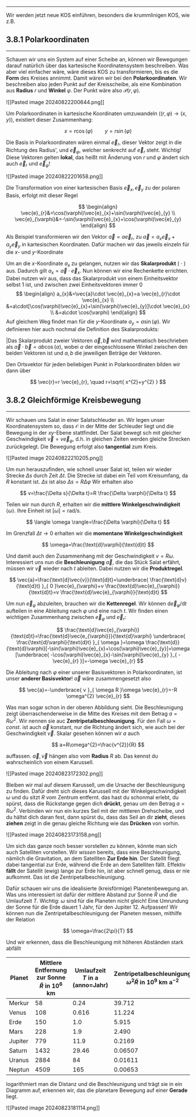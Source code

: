 ***

Wir werden jetzt neue KOS einführen, besonders die krummlinigen KOS, wie z.B.

## 3.8.1 Polarkoordinaten
***

Schauen wir uns ein System auf einer Scheibe an, können wir Bewegungen darauf natürlich über das kartesische Koordinatensystem beschreiben. Was aber viel einfacher wäre, wäre dieses KOS zu transformieren, bis es die **Form** des Kreises annimmt. Damit wären wir bei den **Polarkoordinaten**. Wir beschreiben also jeden Punkt auf der Kreisscheibe, als eine Kombination aus **Radius** $r$ und **Winkel** $\varphi$. Der Punkt wäre  also $\mathcal{P}(r,\varphi)$.

![[Pasted image 20240822200644.png]]


Um Polarkoordinaten in kartesische Koordinaten umzuwandeln ($(r,\varphi)\to(x,y)$), existiert dieser Zusammenhang:

$$
x=r \cos(\varphi)\quad\quad y=r \sin(\varphi)
$$

Die Basis in Polarkoordinaten wären einmal $\vec{e}_{r}$, dieser Vektor zeigt in die Richtung des Radius', und $\vec{e}_{\varphi}$, welcher senkrecht auf $\vec{e}_{r}$ steht. Wichtig! Diese Vektoren gelten **lokal**, das heißt mit Änderung von $r$ und $\varphi$ ändert sich auch $\vec{e}_{r}$ und $\vec{e}_{\varphi}$!

![[Pasted image 20240822201658.png]]

Die Transformation von einer kartesischen Basis $\vec{e}_{x},\vec{e}_{y}$ zu der polaren Basis, erfolgt mit dieser Regel

$$
\begin{align}
\vec{e}_{r}&=\cos(\varphi)\vec{e}_{x}+\sin(\varphi)\vec{e}_{y} \\
\vec{e}_{\varphi}&=-\sin(\varphi)\vec{e}_{x}+\cos(\varphi)\vec{e}_{y}
\end{align}
$$

Als Beispiel transformieren wir den Vektor $\vec{a}=a  \vec{e}_{r}$, zu $\vec{a}=a_{x}\vec{e}_{x}+a_{y}\vec{e}_{y}$ in kartesischen Koordinaten. Dafür machen wir das jeweils einzeln für die $x$- und $y$-Koordinate

Um an die $x$-Koordinate $a_{x}$ zu gelangen, nutzen wir das **Skalarprodukt** ( $\cdot$ ) aus. Dadurch gilt $a_{x}=\vec{a}\cdot  \vec{e}_{x}$. Nun können wir eine Rechenkette errichten. Dabei nutzen wir aus, dass das Skalarprodukt von einem Einheitsvektor selbst $1$ ist, und zwischen zwei Einheitsvektoren immer $0$
$$
\begin{align}
a_{x}&=\vec{a}\cdot  \vec{e}_{x}=a  \vec{e}_{r}\cdot  \vec{e}_{x} \\
&=a\cdot[\cos(\varphi)\vec{e}_{x}+\sin(\varphi)\vec{e}_{y}]\cdot  \vec{e}_{x} \\
&=a\cdot \cos(\varphi)
\end{align}
$$
Auf gleichem Weg findet man für die $y$-Koordinate $a_{y}=a \sin(\varphi)$. Wir definieren hier auch nochmal die Definition des Skalarprodukts:

|Das Skalarprodukt zweier Vektoren $\vec{a},\vec{b}$ wird mathematisch beschrieben als $\vec{a}\cdot  \vec{b}=ab\cos(\alpha)$, wobei $\alpha$ der eingeschlossene Winkel zwischen den beiden Vektoren ist und $a,b$ die jeweiligen Beträge der Vektoren.

Den Ortsvektor für jeden beliebigen Punkt in Polarkoordinaten bilden wir dann über

$$
\vec{r}=r  \vec{e}_{r}, \quad r=\sqrt{ x^{2}+y^{2} }
$$



## 3.8.2 Gleichförmige Kreisbewegung
***

Wir schauen uns Salat in einer Salatschleuder an. Wir legen unser Koordinatensystem so, dass $\mathcal{O}$ in der Mitte der Schleuder liegt und die Bewegung in der $xy$-Ebene stattfindet. Der Salat bewegt sch mit gleicher Geschwindigkeit $\vec{v}=v  \vec{e}_{\varphi}$, d.h. in gleichen Zeiten werden gleiche Strecken zurückgelegt. Die Bewegung erfolgt also **tangential** zum Kreis.

![[Pasted image 20240822210205.png]]

Um nun herauszufinden, wie schnell unser Salat ist, teilen wir wieder Strecke $\Delta s$ durch Zeit $\Delta t$. Die Strecke ist dabei ein Teil vom Kreisumfang, da $R$ konstant ist. $\Delta s$ ist also $\Delta s=R\Delta \varphi$ Wir erhalten also

$$
v=\frac{\Delta s}{\Delta t}=R \frac{\Delta \varphi}{\Delta t}
$$

Teilen wir nun durch $R$, erhalten wir die **mittlere Winkelgeschwindigkeit** $\langle \omega \rangle$. Ihre Einheit ist $[\omega]=\text{rad/s}$.

$$
\langle \omega \rangle=\frac{\Delta \varphi}{\Delta t} 
$$

Im Grenzfall $\Delta t \to 0$ erhalten wir die **momentane Winkelgeschwindigkeit**

$$
\omega=\frac{\text{d}\varphi}{\text{d}t}
$$

Und damit auch den Zusammenhang mit der Geschwindigkeit $v=R\omega$. Interessiert uns nun die **Beschleunigung** $\vec{a}$, die das Stück Salat erfährt, müssen wir $\vec{v}$ wieder nach $t$ ableiten. Dabei nutzen wir die **Produktregel**.

$$
\vec{a}=\frac{\text{d}\vec{v}}{\text{d}t}=\underbrace{ \frac{\text{d}v}{\text{d}t} }_{ 0 }\vec{e}_{\varphi}+v \frac{\text{d}\vec{e}_{\varphi}}{\text{d}t}=v \frac{\text{d}\vec{e}_{\varphi}}{\text{d}t}
$$

Um nun $\vec{e}_{\varphi}$ abzuleiten, brauchen wir die **Kettenregel**. Wir können $\text{d}\vec{e}_{\varphi} /\text{d}t$ aufteilen in eine Ableitung nach $\varphi$ und eine nach $t$. Wir finden einen wichtigen Zusammenhang zwischen $\vec{e}_{\varphi}$ und $\vec{e}_{r}$:

$$
\frac{\text{d}\vec{e}_{\varphi}}{\text{d}t}=\frac{\text{d}\vec{e_{\varphi}}}{\text{d}\varphi} \underbrace{ \frac{\text{d}\varphi}{\text{d}t} }_{ \omega }=\omega \frac{\text{d}}{\text{d}\varphi}[-\sin(\varphi)\vec{e}_{x}+\cos(\varphi)\vec{e}_{y}]=\omega [\underbrace{ -\cos(\varphi)\vec{e}_{x}-\sin(\varphi)\vec{e}_{y} }_{ -\vec{e}_{r} }]=-\omega  \vec{e}_{r}
$$

Die Ableitung nach $\varphi$ einer unserer Basisvektoren in Polarkoordinaten, ist unser **anderer Basisvektor**! $\vec{a}$ wäre zusammengesetzt also

$$
\vec{a}=-\underbrace{ v }_{ \omega R }\omega  \vec{e}_{r}=-R \omega^{2}  \vec{e}_{r}
$$

Was man sogar schon in der oberen Abbildung sieht. Die Beschleunigung zeigt überraschenderweise in die Mitte des Kreises mit dem Betrag $a=R\omega^{2}$. Wir nennen sie auc **Zentripetalbeschleunigung**. Für den Fall $\omega=const.$ ist auch $\vec{a}$ konstant, nur die Richtung ändert sich, wie auch bei der Geschwindigkeit $\vec{v}$. Skalar gesehen können wir $a$ auch

$$
a=R\omega^{2}=\frac{v^{2}}{R}
$$

auffassen. $\vec{a},\vec{v}$ hängen also vom **Radius** $R$ ab. Das kennst du wahrscheinlich von einem Karussell.

![[Pasted image 20240823172302.png]]

Bleiben wir mal auf diesem Karussell, um die Ursache der Beschleunigung zu finden. Dafür dreht sich dieses Karussell mit der Winkelgeschwindigkeit $\omega$ und du sitzt $R$ vom Zentrum entfernt. das hast du schonmal erlebt, du spürst, dass die Rückstange gegen dich **drückt**, genau um den Betrag $a=R\omega^{2}$.
Verbinden wir nun ein kurzes Seil mit der mittleren Drehscheibe, und du hältst dich daran fest, dann spürst du, dass das Seil an dir **zieht**, dieses **ziehen** zeigt in die genau gleiche Richtung wie das **Drücken** von vorhin.

![[Pasted image 20240823173158.png]]

Um sich das ganze noch besser vorstellen zu können, könnte man sich auch Satelliten vorstellen. Wir *wissen* bereits, dass eine Beschleunigung, nämlich die Gravitation, an dem Satelliten **Zur Erde hin**. Der Satellit fliegt dabei tangential zur Erde, während die Erde an dem Satelliten fällt. Effektiv **fällt** der Satellit (ewig) lange zur Erde hin, ist aber schnell genug, dass er nie aufkommt. Das ist die Zentripetalbeschleunigung.

Dafür schauen wir uns die idealisierte (kreisförmige) Planetenbewegung an. Was uns interessiert ist dafür der mittlere Abstand zur Sonne $\bar{R}$ und die Umlaufzeit $T$. Wichtig: $\omega$ sind für die Planeten nicht gleich! Eine Umrundung der Sonne für die Erde dauert 1 Jahr, für den Jupiter 12. Aufpassen!
Wir können nun die Zentripetalbeschleunigung der Planeten messen, mithilfe der Relation

$$
\omega=\frac{2\pi}{T}
$$

Und wir erkennen, dass die Beschleunigung mit höheren Abständen stark abfällt

| Planet  | Mittlere Entfernung zur Sonne $\bar{R}$ in $10^{6}\text{ km}$ | Umlaufzeit $T$ in $\text{a}$ (**a**nno=Jahr) | Zentripetalbeschleunigung $\omega^{2}\bar{R}$ in $10^{9}\text{ km a}^{-2}$ |
| ------- | ------------------------------------------------------------- | -------------------------------------------- | -------------------------------------------------------------------------- |
| Merkur  | $58$                                                          | $0.24$                                       | $39.712$                                                                   |
| Venus   | $108$                                                         | $0.616$                                      | $11.224$                                                                   |
| Erde    | $150$                                                         | $1.0$                                        | $5.915$                                                                    |
| Mars    | $228$                                                         | $1.9$                                        | $2.490$                                                                    |
| Jupiter | $779$                                                         | $11.9$                                       | $0.2169$                                                                   |
| Saturn  | $1432$                                                        | $29.46$                                      | $0.06507$                                                                  |
| Uranus  | $2884$                                                        | $84$                                         | $0.01611$                                                                  |
| Neptun  | $4509$                                                        | $165$                                        | $0.00653$                                                                  |

logarithmiert man die Distanz und die Beschleunigung und trägt sie in ein Diagramm auf, erkennen wir, das die planetare Bewegung auf einer **Gerade** liegt.

![[Pasted image 20240823181114.png]]

